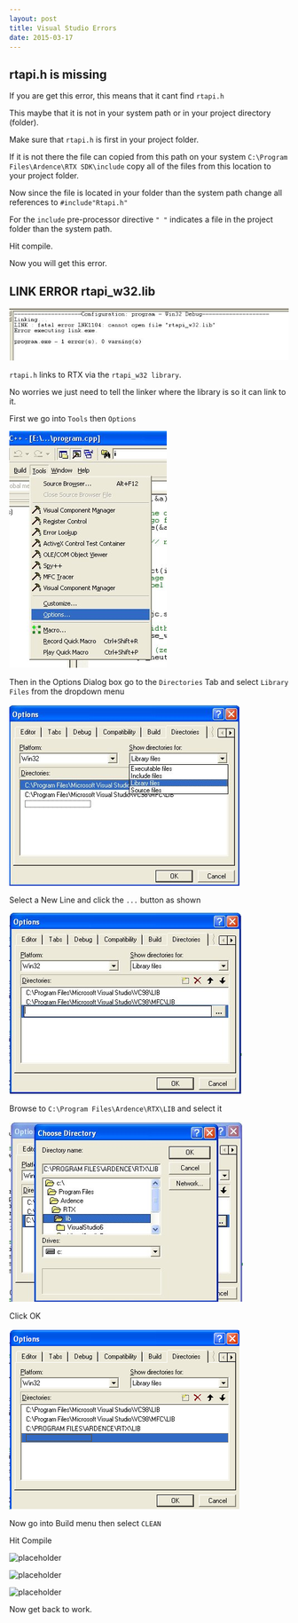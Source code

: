 ```yaml
---
layout: post
title: Visual Studio Errors 
date: 2015-03-17
---
```


## rtapi.h is missing

If you are get this error, this means that it cant find `rtapi.h`

This maybe that it is not in your system path or in your project directory (folder).  

Make sure that `rtapi.h` is first in your project folder.

If it is not there the file can copied from this path on your system `C:\Program Files\Ardence\RTX SDK\include` copy all of the files from this location to your project folder. 

Now since the file is located in your folder than the system path change all references to `#include"Rtapi.h"`

For the `include` pre-processor directive `" "` indicates a file in the project folder than the system path.

Hit compile. 

Now you will get this error. 

## LINK ERROR rtapi_w32.lib

![placeholder](https://raw.githubusercontent.com/uaftab/uaftab.github.io/master/public/1_-_Copy.jpg)

`rtapi.h` links to RTX via the `rtapi_w32 library`. 

No worries we just need to tell the linker where the library is so it can link to it. 

First we go into `Tools` then `Options`

![placeholder](https://raw.githubusercontent.com/uaftab/uaftab.github.io/master/public/1.jpg)

Then in the Options Dialog box go to the `Directories` Tab and select `Library Files` from the dropdown menu 

![placeholder](https://raw.githubusercontent.com/uaftab/uaftab.github.io/master/public/2.jpg)

Select a New Line and click the `...` button as shown 

![placeholder](https://github.com/uaftab/uaftab.github.io/blob/master/public/3.jpg)

Browse to `C:\Program Files\Ardence\RTX\LIB` and select it 

![placeholder](https://github.com/uaftab/uaftab.github.io/blob/master/public/4.jpg)

Click OK

![placeholder](https://github.com/uaftab/uaftab.github.io/blob/master/public/5.jpg)

Now go into Build menu then select `CLEAN`

Hit Compile 

![placeholder](http://mrwgifs.com/wp-content/uploads/2013/08/Ron-Swanson-Fist-Of-Feels-Success.gif)

![placeholder](http://img.photobucket.com/albums/v31/galidor/ErikSuccess.gif)

![placeholder](http://gifsec.com/wp-content/uploads/GIF/2014/04/success-gif.gif)

Now get back to work. 


